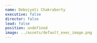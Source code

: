 ```yaml
---
name: Debojyoti Chakraborty
executive: false
director: false
lead: false
position: undefined
image: ../assets/default_exec_image.png
---
```

